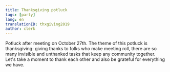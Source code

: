 ```yaml
---
title: Thanksgiving potluck
tags: [party]
lang: en
translationID: thxgiving2019
author: clerk
---
```

Potluck after meeting on October 27th. The theme of this potluck is thanksgiving: giving thanks to folks who make meeting roll, there are so many invisible and unthanked tasks that keep any community together. Let's take a moment to thank each other and also be grateful for everything we have.
